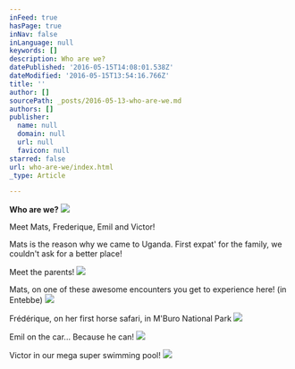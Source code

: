 ```yaml
---
inFeed: true
hasPage: true
inNav: false
inLanguage: null
keywords: []
description: Who are we?
datePublished: '2016-05-15T14:08:01.538Z'
dateModified: '2016-05-15T13:54:16.766Z'
title: ''
author: []
sourcePath: _posts/2016-05-13-who-are-we.md
authors: []
publisher:
  name: null
  domain: null
  url: null
  favicon: null
starred: false
url: who-are-we/index.html
_type: Article

---
```

**Who are we?**
![](https://the-grid-user-content.s3-us-west-2.amazonaws.com/f7869b5d-d8eb-4846-9c6c-83c7deb0b218.jpg)

Meet Mats, Frederique, Emil and Victor! 

Mats is the reason why we came to Uganda. First expat' for the family, we couldn't ask for a better place!

Meet the parents!
![](https://the-grid-user-content.s3-us-west-2.amazonaws.com/f9bbda36-d889-4e95-ae7f-c215ca361aa2.jpg)

Mats, on one of these awesome encounters you get to experience here! (in Entebbe)
![](https://the-grid-user-content.s3-us-west-2.amazonaws.com/0bc853bc-d008-4fe4-bf13-d38ca7100013.jpg)

Frédérique, on her first horse safari, in M'Buro National Park ![](https://the-grid-user-content.s3-us-west-2.amazonaws.com/c26549ee-21cd-400e-8b2e-762b62fb412c.jpg)

Emil on the car... Because he can!
![](https://the-grid-user-content.s3-us-west-2.amazonaws.com/05f57956-4401-4c17-95e8-c1a88af22b3e.jpg)

Victor in our mega super swimming pool!
![](https://the-grid-user-content.s3-us-west-2.amazonaws.com/b3fbcaed-43a0-4461-bcd3-d311df7e56be.jpg)